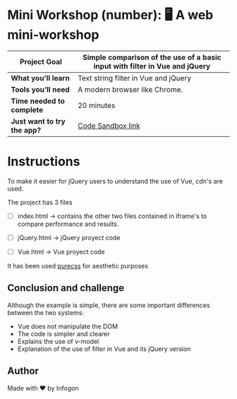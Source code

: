 # Mini Workshop (number):  🖥️ A web mini-workshop

| **Project Goal**      | Simple comparison of the use of a basic input with filter in Vue and jQuery |
| --------------------- | ------------------------------------------------------------ |
| **What you’ll learn** | Text string filter in Vue and jQuery                         |
| **Tools you’ll need** | A modern browser like Chrome.                                |
| **Time needed to complete** | 20 minutes  
| **Just want to try the app?** | [Code Sandbox link](https://codesandbox.io/s/00o998m340)                                                              

# Instructions

To make it easier for jQuery users to understand the use of Vue, cdn's are used.

The project has 3 files

- [ ] index.html -> contains the other two files contained in iframe's to compare performance and results.

- [ ] jQuery.html -> jQuery proyect code

- [ ] Vue.html -> Vue proyect code

It has been used [purecss](https://unpkg.com/purecss@1.0.0/build/forms-min.css) for aesthetic purposes

## Conclusion and challenge

Although the example is simple, there are some important differences between the two systems: 

* Vue does not manipulate the DOM
* The code is simpler and clearer
* Explains the use of v-model
* Explanation of the use of filter in Vue and its jQuery version

## Author

Made with ❤️ by Infogon






​                                                            
